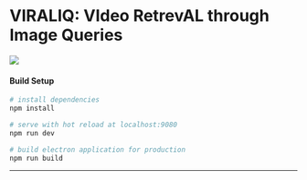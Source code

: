 # VIRALIQ: VIdeo RetrevAL through Image Queries

<img src ="https://github.com/Aveek-Saha/VIRALIQ/workflows/CD/badge.svg?style=for-the-badge">

#### Build Setup

``` bash
# install dependencies
npm install

# serve with hot reload at localhost:9080
npm run dev

# build electron application for production
npm run build


```

---


